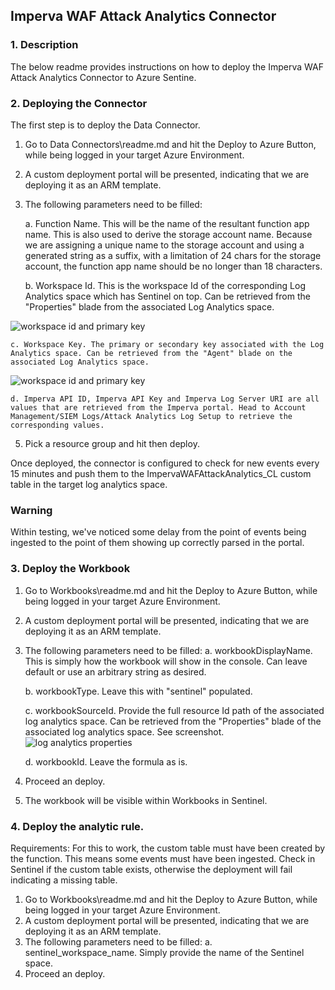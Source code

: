 ## Imperva WAF Attack Analytics Connector 

### 1. Description

The below readme provides instructions on how to deploy the Imperva WAF Attack Analytics Connector to Azure Sentine.

### 2. Deploying the Connector

The first step is to deploy the Data Connector. 
1. Go to Data Connectors\readme.md and hit the Deploy to Azure Button, while being logged in your target Azure Environment.
2. A custom deployment portal will be presented, indicating that we are deploying it as an ARM template.
3. The following parameters need to be filled:
   
    a. Function Name. This will be the name of the resultant function app name. This is also used to derive the storage account name. Because we are assigning a unique name to the storage account and using a generated string as a suffix, with a limitation of 24 chars for the storage account, the function app name should be no longer than 18 characters.
   
    b. Workspace Id. This is the workspace Id of the corresponding Log Analytics space which has Sentinel on top. Can be retrieved from the "Properties" blade from the associated Log Analytics space.
   
![workspace id and primary key](https://github.com/GabrielNBJJ/impervaWafAttackAnalyticsSentinelSolution/assets/58338986/b24cf957-8071-44fe-91da-1d393811bdd2)


    c. Workspace Key. The primary or secondary key associated with the Log Analytics space. Can be retrieved from the "Agent" blade on the associated Log Analytics space.

![workspace id and primary key](https://github.com/GabrielNBJJ/impervaWafAttackAnalyticsSentinelSolution/assets/58338986/b24cf957-8071-44fe-91da-1d393811bdd2)
   
    d. Imperva API ID, Imperva API Key and Imperva Log Server URI are all values that are retrieved from the Imperva portal. Head to Account Management/SIEM Logs/Attack Analytics Log Setup to retrieve the corresponding values.
   
5. Pick a resource group and hit then deploy.


Once deployed, the connector is configured to check for new events every 15 minutes and push them to the ImpervaWAFAttackAnalytics_CL custom table in the target log analytics space.

### Warning

Within testing, we've noticed some delay from the point of events being ingested to the point of them showing up correctly parsed in the portal.

### 3. Deploy the Workbook

1. Go to Workbooks\readme.md and hit the Deploy to Azure Button, while being logged in your target Azure Environment.
2. A custom deployment portal will be presented, indicating that we are deploying it as an ARM template.
3. The following parameters need to be filled:
    a. workbookDisplayName. This is simply how the workbook will show in the console. Can leave default or use an arbitrary string as desired.
   
    b. workbookType. Leave this with "sentinel" populated.
   
    c. workbookSourceId. Provide the full resource Id path of the associated log analytics space. Can be retrieved from the "Properties" blade of the associated log analytics space. See screenshot.
   ![log analytics properties](https://github.com/GabrielNBJJ/impervaWafAttackAnalyticsSentinelSolution/assets/58338986/bfcff020-6ad5-4c2f-9477-86811c901f81)

    d. workbookId. Leave the formula as is.
5. Proceed an deploy.
6. The workbook will be visible within Workbooks in Sentinel.


### 4. Deploy the analytic rule.

Requirements: For this to work, the custom table must have been created by the function. This means some events must have been ingested. Check in Sentinel if the custom table exists, otherwise the deployment will fail indicating a missing table.

1. Go to Workbooks\readme.md and hit the Deploy to Azure Button, while being logged in your target Azure Environment.
2. A custom deployment portal will be presented, indicating that we are deploying it as an ARM template.
3. The following parameters need to be filled:
    a. sentinel_workspace_name. Simply provide the name of the Sentinel space.
4. Proceed an deploy.
